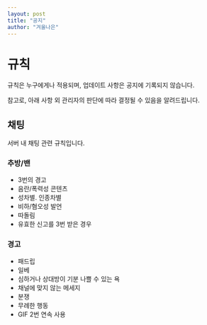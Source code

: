 ```yaml
---
layout: post
title: "공지"
author: "겨울나은"
---
```


# 규칙

규칙은 누구에게나 적용되며, 업데이트 사항은 공지에 기록되지 않습니다.

참고로, 아래 사항 외 관리자의 판단에 따라 결정될 수 있음을 알려드립니다.

## 채팅

서버 내 채팅 관련 규칙입니다.

### 추방/밴

- 3번의 경고
- 음란/폭력성 콘텐츠
- 성차별. 인종차별
- 비하/혐오성 발언
- 따돌림
- 유효한 신고를 3번 받은 경우

### 경고

- 패드립
- 일베
- 심하거나 상대방이 기분 나쁠 수 있는 욕
- 채널에 맞지 않는 메세지
- 분쟁
- 무례한 행동
- GIF 2번 연속 사용

